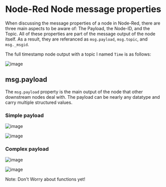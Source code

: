 # Node-Red Node message properties

When discussing the message properties of a node in Node-Red, there are three main aspects to be aware of: The Payload, the Node-ID, and the Topic. All of these properties are part of the message output of the node itself. As a result, they are referanced as ```msg.payload```, ```msg.topic```, and ```msg._msgid```.

The full timestamp node output with a topic I named ```Time``` is as follows:

![image](https://user-images.githubusercontent.com/42245728/236523948-69c3b137-72a6-4c08-9de0-be619081f009.png)


## msg.payload

The ```msg.payload``` property is the main output of the node that other downstream nodes deal with. The payload can be nearly any datatype and carry multiple structured values.

### Simple payload

![image](https://user-images.githubusercontent.com/42245728/236526112-667540ab-2abc-46dc-8214-df23e50f70b8.png)


![image](https://user-images.githubusercontent.com/42245728/236526076-43d758e3-9e71-4463-bfcf-5db46538e13c.png)


### Complex payload

![image](https://user-images.githubusercontent.com/42245728/236526176-496e1dd0-24b0-4aec-ae3b-c89f8096a26a.png)


![image](https://user-images.githubusercontent.com/42245728/236525895-1adf874b-8194-48ca-a2aa-eb45574ee770.png)

Note: Don't Worry about functions yet!
